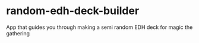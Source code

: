 # random-edh-deck-builder
App that guides you through making a semi random EDH deck for magic the gathering
